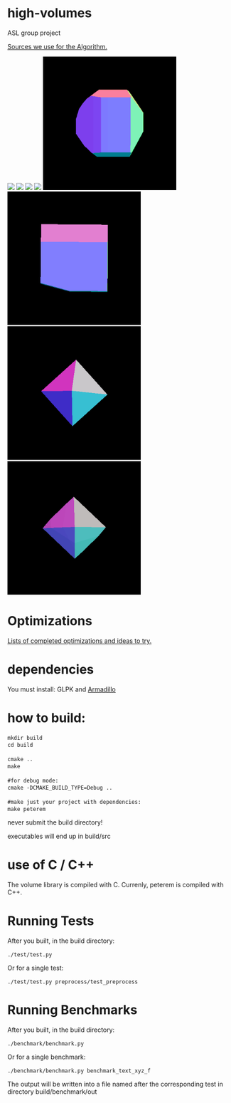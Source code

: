 # high-volumes

ASL group project

[Sources we use for the Algorithm.](./papers/README.md)

<img src="./img/cross.gif" width="300">
<img src="./img/2ellipsoid.gif" width="300">
<img src="./img/2n_sphere3.gif" width="300">
<img src="./img/2var_3.gif" width="300">

<img src="./img/2var_4.gif" width="300">
<img src="./img/2var_10.gif" width="300">
<img src="./img/cross_3.gif" width="300">
<img src="./img/cross_5.gif" width="300">

# Optimizations

[Lists of completed optimizations and ideas to try.](./OPTIMIZATIONS.md)


# dependencies

You must install: GLPK and
[Armadillo](http://arma.sourceforge.net/download.html)


# how to build:

```
mkdir build
cd build

cmake ..
make

#for debug mode:
cmake -DCMAKE_BUILD_TYPE=Debug ..

#make just your project with dependencies:
make peterem
```

never submit the build directory!

executables will end up in build/src

# use of C / C++

The volume library is compiled with C.
Currenly, peterem is compiled with C++.

# Running Tests

After you built, in the build directory:
```
./test/test.py
```
Or for a single test:
```
./test/test.py preprocess/test_preprocess
```



# Running Benchmarks

After you built, in the build directory:

```
./benchmark/benchmark.py
```

Or for a single benchmark:

```
./benchmark/benchmark.py benchmark_text_xyz_f
```

The output will be written into a file named after the corresponding test in directory build/benchmark/out
